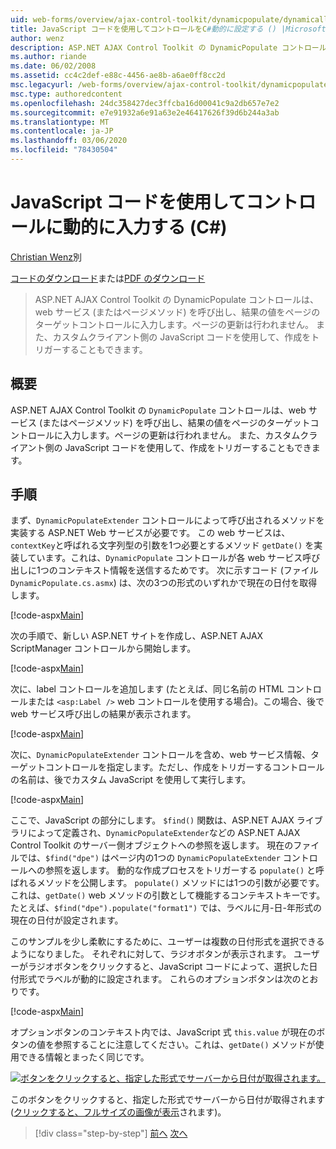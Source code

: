 ```yaml
---
uid: web-forms/overview/ajax-control-toolkit/dynamicpopulate/dynamically-populating-a-control-using-javascript-code-cs
title: JavaScript コードを使用してコントロールをC#動的に設定する () |Microsoft Docs
author: wenz
description: ASP.NET AJAX Control Toolkit の DynamicPopulate コントロールは、web サービス (またはページメソッド) を呼び出し、結果の値を t... のターゲットコントロールに入力します。
ms.author: riande
ms.date: 06/02/2008
ms.assetid: cc4c2def-e88c-4456-ae8b-a6ae0ff8cc2d
msc.legacyurl: /web-forms/overview/ajax-control-toolkit/dynamicpopulate/dynamically-populating-a-control-using-javascript-code-cs
msc.type: authoredcontent
ms.openlocfilehash: 24dc358427dec3ffcba16d00041c9a2db657e7e2
ms.sourcegitcommit: e7e91932a6e91a63e2e46417626f39d6b244a3ab
ms.translationtype: MT
ms.contentlocale: ja-JP
ms.lasthandoff: 03/06/2020
ms.locfileid: "78430504"
---
```

# <a name="dynamically-populating-a-control-using-javascript-code-c"></a>JavaScript コードを使用してコントロールに動的に入力する (C#)

[Christian Wenz](https://github.com/wenz)別

[コードのダウンロード](https://download.microsoft.com/download/d/8/f/d8f2f6f9-1b7c-46ad-9252-e1fc81bdea3e/dynamicpopulate1.cs.zip)または[PDF のダウンロード](https://download.microsoft.com/download/b/6/a/b6ae89ee-df69-4c87-9bfb-ad1eb2b23373/dynamicpopulate1CS.pdf)

> ASP.NET AJAX Control Toolkit の DynamicPopulate コントロールは、web サービス (またはページメソッド) を呼び出し、結果の値をページのターゲットコントロールに入力します。ページの更新は行われません。 また、カスタムクライアント側の JavaScript コードを使用して、作成をトリガーすることもできます。

## <a name="overview"></a>概要

ASP.NET AJAX Control Toolkit の `DynamicPopulate` コントロールは、web サービス (またはページメソッド) を呼び出し、結果の値をページのターゲットコントロールに入力します。ページの更新は行われません。 また、カスタムクライアント側の JavaScript コードを使用して、作成をトリガーすることもできます。

## <a name="steps"></a>手順

まず、`DynamicPopulateExtender` コントロールによって呼び出されるメソッドを実装する ASP.NET Web サービスが必要です。 この web サービスは、`contextKey`と呼ばれる文字列型の引数を1つ必要とするメソッド `getDate()` を実装しています。これは、`DynamicPopulate` コントロールが各 web サービス呼び出しに1つのコンテキスト情報を送信するためです。 次に示すコード (ファイル `DynamicPopulate.cs.asmx`) は、次の3つの形式のいずれかで現在の日付を取得します。

[!code-aspx[Main](dynamically-populating-a-control-using-javascript-code-cs/samples/sample1.aspx)]

次の手順で、新しい ASP.NET サイトを作成し、ASP.NET AJAX ScriptManager コントロールから開始します。

[!code-aspx[Main](dynamically-populating-a-control-using-javascript-code-cs/samples/sample2.aspx)]

次に、label コントロールを追加します (たとえば、同じ名前の HTML コントロールまたは `<asp:Label />` web コントロールを使用する場合)。この場合、後で web サービス呼び出しの結果が表示されます。

[!code-aspx[Main](dynamically-populating-a-control-using-javascript-code-cs/samples/sample3.aspx)]

次に、`DynamicPopulateExtender` コントロールを含め、web サービス情報、ターゲットコントロールを指定します。ただし、作成をトリガーするコントロールの名前は、後でカスタム JavaScript を使用して実行します。

[!code-aspx[Main](dynamically-populating-a-control-using-javascript-code-cs/samples/sample4.aspx)]

ここで、JavaScript の部分にします。 `$find()` 関数は、ASP.NET AJAX ライブラリによって定義され、`DynamicPopulateExtender`などの ASP.NET AJAX Control Toolkit のサーバー側オブジェクトへの参照を返します。 現在のファイルでは、`$find("dpe")` はページ内の1つの `DynamicPopulateExtender` コントロールへの参照を返します。 動的な作成プロセスをトリガーする `populate()` と呼ばれるメソッドを公開します。 `populate()` メソッドには1つの引数が必要です。これは、`getDate()` web メソッドの引数として機能するコンテキストキーです。 たとえば、`$find("dpe").populate("format1")` では、ラベルに月-日-年形式の現在の日付が設定されます。

このサンプルを少し柔軟にするために、ユーザーは複数の日付形式を選択できるようになりました。 それぞれに対して、ラジオボタンが表示されます。 ユーザーがラジオボタンをクリックすると、JavaScript コードによって、選択した日付形式でラベルが動的に設定されます。 これらのオプションボタンは次のとおりです。

[!code-aspx[Main](dynamically-populating-a-control-using-javascript-code-cs/samples/sample5.aspx)]

オプションボタンのコンテキスト内では、JavaScript 式 `this.value` が現在のボタンの値を参照することに注意してください。これは、`getDate()` メソッドが使用できる情報とまったく同じです。

[![ボタンをクリックすると、指定した形式でサーバーから日付が取得されます。](dynamically-populating-a-control-using-javascript-code-cs/_static/image2.png)](dynamically-populating-a-control-using-javascript-code-cs/_static/image1.png)

このボタンをクリックすると、指定した形式でサーバーから日付が取得されます ([クリックすると、フルサイズの画像が表示](dynamically-populating-a-control-using-javascript-code-cs/_static/image3.png)されます)。

> [!div class="step-by-step"]
> [前へ](dynamically-populating-a-control-cs.md)
> [次へ](using-dynamicpopulate-with-a-user-control-and-javascript-cs.md)
